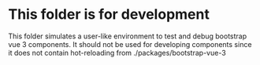 # This folder is for development

This folder simulates a user-like environment to test and debug bootstrap vue 3 components. It should not be used for developing components since it does not contain hot-reloading from ./packages/bootstrap-vue-3
